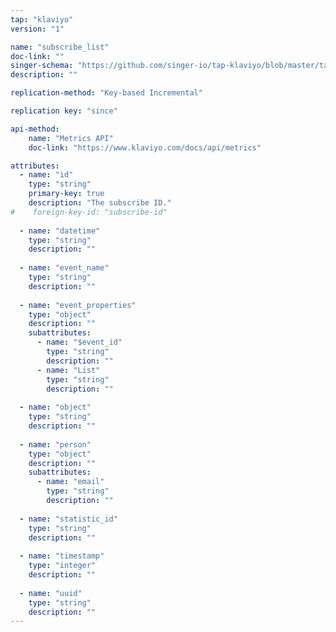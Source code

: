 ```yaml
---
tap: "klaviyo"
version: "1"

name: "subscribe_list"
doc-link: ""
singer-schema: "https://github.com/singer-io/tap-klaviyo/blob/master/tap_klaviyo/schemas/subscribe_list.json"
description: ""

replication-method: "Key-based Incremental"

replication key: "since"

api-method:
    name: "Metrics API"
    doc-link: "https://www.klaviyo.com/docs/api/metrics"

attributes:
  - name: "id"
    type: "string"
    primary-key: true
    description: "The subscribe ID."
#    foreign-key-id: "subscribe-id"
  
  - name: "datetime"
    type: "string"
    description: ""
  
  - name: "event_name"
    type: "string"
    description: ""
  
  - name: "event_properties"
    type: "object"
    description: ""
    subattributes:
      - name: "$event_id"
        type: "string"
        description: ""
      - name: "List"
        type: "string"
        description: ""
  
  - name: "object"
    type: "string"
    description: ""
  
  - name: "person"
    type: "object"
    description: ""
    subattributes:
      - name: "email"
        type: "string"
        description: ""
  
  - name: "statistic_id"
    type: "string"
    description: ""
  
  - name: "timestamp"
    type: "integer"
    description: ""
  
  - name: "uuid"
    type: "string"
    description: ""
---
```

